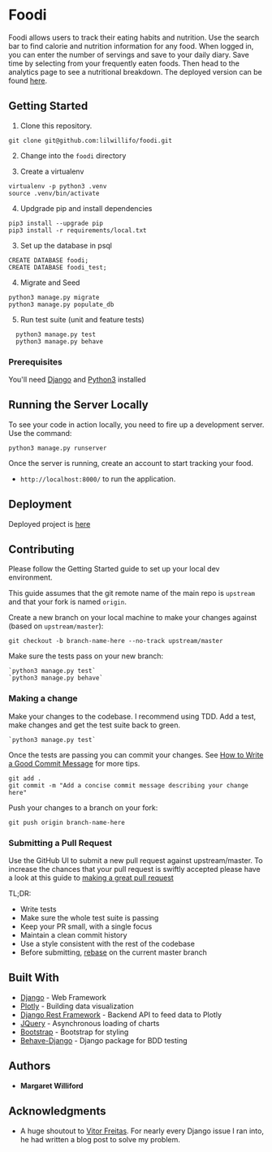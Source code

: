 # Foodi

Foodi allows users to track their eating habits and nutrition. Use the search bar to find calorie and nutrition information for any food. When logged in, you can enter the number of servings and save to your daily diary. Save time by selecting from your frequently eaten foods. Then head to the analytics page to see a nutritional breakdown. The deployed version can be found [here](https://foodi-tracker.herokuapp.com/).

## Getting Started

1. Clone this repository.

  ```shell
  git clone git@github.com:lilwillifo/foodi.git
  ```
2. Change into the `foodi` directory

3. Create a virtualenv

  ```shell
  virtualenv -p python3 .venv
  source .venv/bin/activate
  ```
4. Updgrade pip and install dependencies
  ```shell
  pip3 install --upgrade pip
  pip3 install -r requirements/local.txt
  ```

3. Set up the database in psql

  ```shell
  CREATE DATABASE foodi;
  CREATE DATABASE foodi_test;
  ```

4. Migrate and Seed
  ```shell
  python3 manage.py migrate
  python3 manage.py populate_db
  ```

5. Run test suite (unit and feature tests)

  ```shell
    python3 manage.py test
    python3 manage.py behave
  ```

### Prerequisites

You'll need [Django](https://www.djangoproject.com/) and [Python3](https://www.python.org/downloads/) installed

## Running the Server Locally

To see your code in action locally, you need to fire up a development server. Use the command:

```shell
python3 manage.py runserver
```

Once the server is running, create an account to start tracking your food.

* `http://localhost:8000/` to run the application.
## Deployment

Deployed project is [here](https://foodi-tracker.herokuapp.com/)

## Contributing

Please follow the Getting Started guide to set up your local dev environment.

This guide assumes that the git remote name of the main repo is `upstream` and that your fork is named `origin`.

Create a new branch on your local machine to make your changes against (based on `upstream/master`):

    git checkout -b branch-name-here --no-track upstream/master

Make sure the tests pass on your new branch:

    `python3 manage.py test`
    `python3 manage.py behave`

### Making a change

Make your changes to the codebase. I recommend using TDD. Add a test, make changes and get the test suite back to green.

    `python3 manage.py test`

Once the tests are passing you can commit your changes. See [How to Write a Good Commit Message](https://chris.beams.io/posts/git-commit/) for more tips.

    git add .
    git commit -m "Add a concise commit message describing your change here"

Push your changes to a branch on your fork:

    git push origin branch-name-here
### Submitting a Pull Request

Use the GitHub UI to submit a new pull request against upstream/master. To increase the chances that your pull request is swiftly accepted please have a look at this guide to [making a great pull request](https://www.atlassian.com/blog/git/written-unwritten-guide-pull-requests)

TL;DR:
* Write tests
* Make sure the whole test suite is passing
* Keep your PR small, with a single focus
* Maintain a clean commit history
* Use a style consistent with the rest of the codebase
* Before submitting, [rebase](https://git-scm.com/book/en/v2/Git-Branching-Rebasing) on the current master branch
## Built With

* [Django](https://www.djangoproject.com/) - Web Framework
* [Plotly](https://plot.ly/feed/#/) - Building data visualization
* [Django Rest Framework](http://www.django-rest-framework.org/) - Backend API to feed data to Plotly
* [JQuery](https://jquery.com/) - Asynchronous loading of charts
* [Bootstrap](https://getbootstrap.com/) - Bootstrap for styling
* [Behave-Django](https://github.com/behave/behave-django) - Django package for BDD testing


## Authors

* **Margaret Williford**

## Acknowledgments

* A huge shoutout to [Vitor Freitas](https://simpleisbetterthancomplex.com/). For nearly every Django issue I ran into, he had written a blog post to solve my problem.
